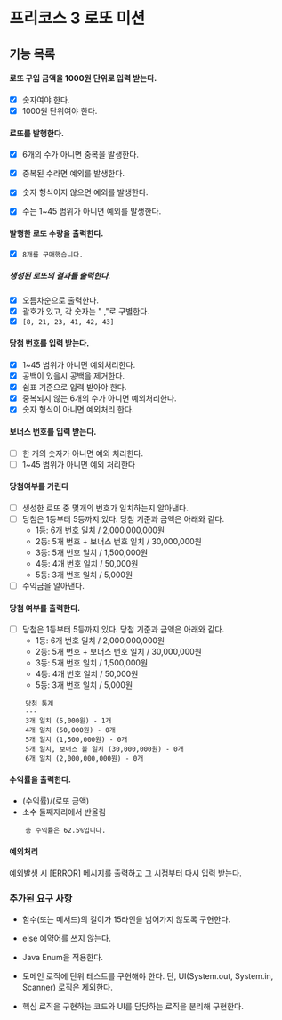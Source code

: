 # 프리코스 3 로또 미션

## 기능 목록 

#### 로또 구입 금액을 1000원 단위로 입력 받는다.

- [x] 숫자여야 한다.
- [x] 1000원 단위여야 한다.

#### 로또를 발행한다.

- [x] 6개의 수가 아니면 중복을 발생한다.

- [x] 중복된 수라면 예외를 발생한다.
- [x] 숫자 형식이지 않으면 예외를 발생한다.
- [x] 수는 1~45 범위가 아니면 예외를 발생한다.

#### 발행한 로또 수량을 출력한다.

- [x] `8개를 구매했습니다.`

##### 생성된 로또의 결과를 출력한다.

- [x] 오름차순으로 출력한다.
- [x] 괄호가 있고, 각 숫자는 " ,"로 구별한다. 
- [x] `[8, 21, 23, 41, 42, 43]`

#### 당첨 번호를 입력 받는다.
- [x] 1~45 범위가 아니면 예외처리한다.
- [x] 공백이 있을시 공백을 제거한다.
- [x] 쉼표 기준으로 입력 받아야 한다.
- [x] 중복되지 않는 6개의 수가 아니면 예외처리한다.
- [x] 숫자 형식이 아니면 예외처리 한다.

#### 보너스 번호를 입력 받는다.
- [ ] 한 개의 숫자가 아니면 예외 처리한다.
- [ ] 1~45 범위가 아니면 예외 처리한다

#### 당첨여부를 가린다
- [ ] 생성한 로또 중 몇개의 번호가 일치하는지 알아낸다.
- [ ] 당첨은 1등부터 5등까지 있다. 당첨 기준과 금액은 아래와 같다.
    - 1등: 6개 번호 일치 / 2,000,000,000원
    - 2등: 5개 번호 + 보너스 번호 일치 / 30,000,000원
    - 3등: 5개 번호 일치 / 1,500,000원
    - 4등: 4개 번호 일치 / 50,000원
    - 5등: 3개 번호 일치 / 5,000원
- [ ] 수익금을 알아낸다.

#### 당첨 여부를 출력한다.
- [ ] 당첨은 1등부터 5등까지 있다. 당첨 기준과 금액은 아래와 같다.
  - 1등: 6개 번호 일치 / 2,000,000,000원
  - 2등: 5개 번호 + 보너스 번호 일치 / 30,000,000원
  - 3등: 5개 번호 일치 / 1,500,000원
  - 4등: 4개 번호 일치 / 50,000원
  - 5등: 3개 번호 일치 / 5,000원
``` 
    당첨 통계
    ---
    3개 일치 (5,000원) - 1개
    4개 일치 (50,000원) - 0개
    5개 일치 (1,500,000원) - 0개
    5개 일치, 보너스 볼 일치 (30,000,000원) - 0개
    6개 일치 (2,000,000,000원) - 0개
```


#### 수익률을 출력한다.
- (수익률)/(로또 금액)
- 소수 둘째자리에서 반올림
```
    총 수익률은 62.5%입니다.
```

#### 예외처리 
예외발생 시 [ERROR] 메시지를 출력하고 그 시점부터 다시 입력 받는다.



### 추가된 요구 사항

- 함수(또는 메서드)의 길이가 15라인을 넘어가지 않도록 구현한다.

- else 예약어를 쓰지 않는다.

- Java Enum을 적용한다.

- 도메인 로직에 단위 테스트를 구현해야 한다. 단, UI(System.out, System.in, Scanner) 로직은 제외한다.

- 핵심 로직을 구현하는 코드와 UI를 담당하는 로직을 분리해 구현한다.

  